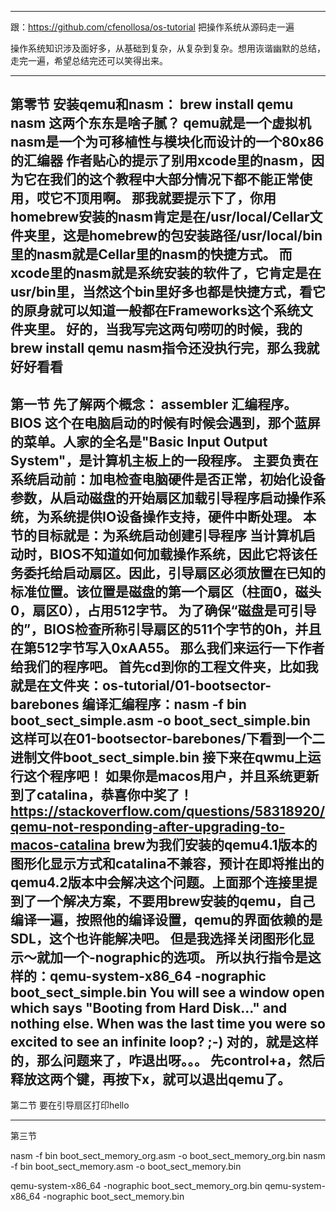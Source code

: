 -------------------------------------------------------------------------------------------------------------------
跟：https://github.com/cfenollosa/os-tutorial 把操作系统从源码走一遍

操作系统知识涉及面好多，从基础到复杂，从复杂到复杂。想用诙谐幽默的总结，走完一遍，希望总结完还可以笑得出来。

-------------------------------------------------------------------------------------------------------------------
第零节
安装qemu和nasm： brew install qemu nasm
    这两个东东是啥子腻？
    qemu就是一个虚拟机
    nasm是一个为可移植性与模块化而设计的一个80x86的汇编器
    作者贴心的提示了别用xcode里的nasm，因为它在我们的这个教程中大部分情况下都不能正常使用，哎它不顶用啊。
    那我就要提示下了，你用homebrew安装的nasm肯定是在/usr/local/Cellar文件夹里，这是homebrew的包安装路径/usr/local/bin里的nasm就是Cellar里的nasm的快捷方式。
    而xcode里的nasm就是系统安装的软件了，它肯定是在usr/bin里，当然这个bin里好多也都是快捷方式，看它的原身就可以知道一般都在Frameworks这个系统文件夹里。
    好的，当我写完这两句唠叨的时候，我的brew install qemu nasm指令还没执行完，那么我就好好看看
-------------------------------------------------------------------------------------------------------------------
第一节
先了解两个概念：
    assembler 汇编程序。
    BIOS 这个在电脑启动的时候有时候会遇到，那个蓝屏的菜单。人家的全名是"Basic Input Output System"，是计算机主板上的一段程序。
    主要负责在系统启动前：加电检查电脑硬件是否正常，初始化设备参数，从启动磁盘的开始扇区加载引导程序启动操作系统，为系统提供IO设备操作支持，硬件中断处理。
    本节的目标就是：为系统启动创建引导程序
    当计算机启动时，BIOS不知道如何加载操作系统，因此它将该任务委托给启动扇区。因此，引导扇区必须放置在已知的标准位置。该位置是磁盘的第一个扇区（柱面0，磁头0，扇区0），占用512字节。
    为了确保“磁盘是可引导的”，BIOS检查所称引导扇区的511个字节的0h，并且在第512字节写入0xAA55。
那么我们来运行一下作者给我们的程序吧。
首先cd到你的工程文件夹，比如我就是在文件夹：os-tutorial/01-bootsector-barebones
编译汇编程序：nasm -f bin boot_sect_simple.asm -o boot_sect_simple.bin
这样可以在01-bootsector-barebones/下看到一个二进制文件boot_sect_simple.bin
接下来在qwmu上运行这个程序吧！
如果你是macos用户，并且系统更新到了catalina，恭喜你中奖了！
https://stackoverflow.com/questions/58318920/qemu-not-responding-after-upgrading-to-macos-catalina
brew为我们安装的qemu4.1版本的图形化显示方式和catalina不兼容，预计在即将推出的qemu4.2版本中会解决这个问题。上面那个连接里提到了一个解决方案，不要用brew安装的qemu，自己编译一遍，按照他的编译设置，qemu的界面依赖的是SDL，这个也许能解决吧。
但是我选择关闭图形化显示～就加一个-nographic的选项。
所以执行指令是这样的：qemu-system-x86_64 -nographic boot_sect_simple.bin
You will see a window open which says "Booting from Hard Disk..." and nothing else. 
When was the last time you were so excited to see an infinite loop? ;-)
对的，就是这样的，那么问题来了，咋退出呀。。。
先control+a，然后释放这两个键，再按下x，就可以退出qemu了。
-------------------------------------------------------------------------------------------------------------------
第二节
要在引导扇区打印hello

-------------------------------------------------------------------------------------------------------------------
第三节

nasm -f bin boot_sect_memory_org.asm -o boot_sect_memory_org.bin
nasm -f bin boot_sect_memory.asm -o boot_sect_memory.bin

qemu-system-x86_64 -nographic boot_sect_memory_org.bin
qemu-system-x86_64 -nographic boot_sect_memory.bin

